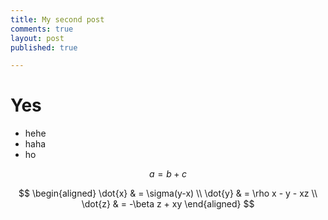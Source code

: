 ```yaml
---
title: My second post
comments: true
layout: post
published: true

---
```

# Yes
- hehe 
- haha
- ho

$$ a = b + c$$

$$
\begin{aligned}
\dot{x} & = \sigma(y-x) \\
\dot{y} & = \rho x - y - xz \\
\dot{z} & = -\beta z + xy
\end{aligned}
$$